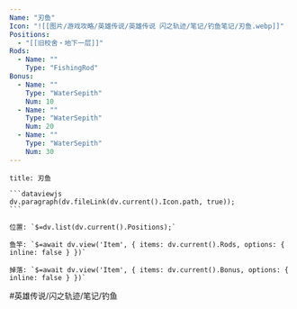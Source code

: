 ```yaml
---
Name: "刃鱼"
Icon: "![[图片/游戏攻略/英雄传说/英雄传说 闪之轨迹/笔记/钓鱼笔记/刃鱼.webp]]"
Positions:
  - "[[旧校舍‧地下一层]]"
Rods:
  - Name: ""
    Type: "FishingRod"
Bonus: 
  - Name: ""
    Type: "WaterSepith"
    Num: 10
  - Name: ""
    Type: "WaterSepith"
    Num: 20
  - Name: ""
    Type: "WaterSepith"
    Num: 30
---
```

````ad-fish
title: 刃鱼

```dataviewjs
dv.paragraph(dv.fileLink(dv.current().Icon.path, true));
```

位置: `$=dv.list(dv.current().Positions);`

鱼竿: `$=await dv.view('Item', { items: dv.current().Rods, options: { inline: false } })`

掉落: `$=await dv.view('Item', { items: dv.current().Bonus, options: { inline: false } })`

````

#英雄传说/闪之轨迹/笔记/钓鱼